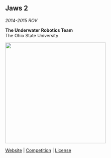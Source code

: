 ## Jaws 2  
*2014-2015 ROV*

**The Underwater Robotics Team**  
The Ohio State University

<img src="http://underwaterrov.org.ohio-state.edu/img/renders/jaws_2.png" height="320" />

[Website](http://go.osu.edu/uwrt) | [Competition](http://www.marinetech.org/rov-competition/) | [License](LICENSE)
